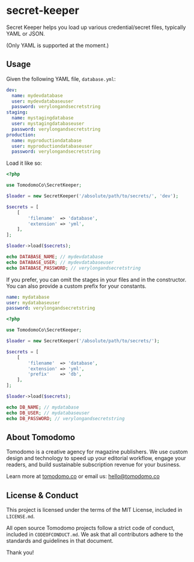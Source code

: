 # secret-keeper

Secret Keeper helps you load up various credential/secret files, typically YAML or JSON.

(Only YAML is supported at the moment.)

## Usage

Given the following YAML file, `database.yml`:

```yaml
dev:
  name: mydevdatabase
  user: mydevdatabaseuser
  password: verylongandsecretstring
staging:
  name: mystagingdatabase
  user: mystagingdatabaseuser
  password: verylongandsecretstring
production:
  name: myproductiondatabase
  user: myproductiondatabaseuser
  password: verylongandsecretstring
```

Load it like so:

```php
<?php

use TomodomoCo\SecretKeeper;

$loader = new SecretKeeper('/absolute/path/to/secrets/', 'dev');

$secrets = [
	[
		'filename'  => 'database',
		'extension' => 'yml',
	],
];

$loader->load($secrets);

echo DATABASE_NAME; // mydevdatabase
echo DATABASE_USER; // mydevdatabaseuser
echo DATABASE_PASSWORD; // verylongandsecretstring
```

If you prefer, you can omit the stages in your files and in the constructor. You can also provide a custom prefix for your constants.

```yaml
name: mydatabase
user: mydatabaseuser
password: verylongandsecretstring
```

```php
<?php

use TomodomoCo\SecretKeeper;

$loader = new SecretKeeper('/absolute/path/to/secrets/');

$secrets = [
	[
		'filename'  => 'database',
		'extension' => 'yml',
		'prefix'    => 'db',
	],
];

$loader->load($secrets);

echo DB_NAME; // mydatabase
echo DB_USER; // mydatabaseuser
echo DB_PASSWORD; // verylongandsecretstring
```

## About Tomodomo

Tomodomo is a creative agency for magazine publishers. We use custom design and technology to speed up your editorial workflow, engage your readers, and build sustainable subscription revenue for your business.

Learn more at [tomodomo.co](https://tomodomo.co) or email us: [hello@tomodomo.co](mailto:hello@tomodomo.co)

## License & Conduct

This project is licensed under the terms of the MIT License, included in `LICENSE.md`.

All open source Tomodomo projects follow a strict code of conduct, included in `CODEOFCONDUCT.md`. We ask that all contributors adhere to the standards and guidelines in that document.

Thank you!
